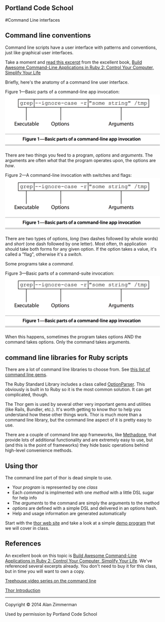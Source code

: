 Portland Code School
--------
#Command Line interfaces

## Command line conventions

Command line scripts have a user interface with patterns and conventions, just like graphical user interfaces.

Take a moment and [read this excerpt](http://media.pragprog.com/titles/dccar2/understand.pdf) from the excellent book, [Build Awesome Command-Line Applications in Ruby 2: Control Your Computer, Simplify Your Life](http://pragprog.com/book/dccar2/build-awesome-command-line-applications-in-ruby-2)

Briefly, here's the anatomy of a command line user interface.

Figure 1—Basic parts of a command-line app invocation:
![Figure 1 - Basic Parts of a Command Line Application](imgs/cmdline1.png "http://pragprog.com/book/dccar2/build-awesome-command-line-applications-in-ruby-2")

There are two things you feed to a program, *options* and *arguments*. The arguments are often *what* that the program operates upon, the options are *how*.


Figure 2—A command-line invocation with switches and flags:
![Figure 2—A command-line invocation with switches and flags](imgs/cmdline1.png "  http://pragprog.com/book/dccar2/build-awesome-command-line-applications-in-ruby-2")

There are two types of options, *long* (two dashes followed by whole words) and *short* (one dash followed by one letter). Most often, th application should take both forms for any given option. If the option takes a value, it's called a "flag", otherwise it's a *switch*.

Some programs take a *command*.

Figure 3—Basic parts of a command-suite invocation:
![Figure 3—Basic parts of a command-suite invocation](imgs/cmdline1.png "http://pragprog.com/book/dccar2/build-awesome-command-line-applications-in-ruby-2")

When this happens, sometimes the program takes options AND the command takes options. Only the command takes arguments.



## command line libraries for Ruby scripts

There are a lot of command line libraries to choose from. See [this list of command line gems](http://www.awesomecommandlineapps.com/gems.html).

The Ruby Standard Library includes a class called [OptionParser](http://ruby-doc.org/stdlib-2.1.0/libdoc/optparse/rdoc/OptionParser.html). This obviously is built in to Ruby so it is the most common solution. It can get complicated, though.

The Thor gem is used by several other very important gems and utilities (like Rails, Bundler, etc.). It's worth getting to know thor to help you understand how these other things work. Thor is much more than a command line library, but the command line aspect of it is pretty easy to use.

There are a couple of command line app frameworks, like [Methadone](https://github.com/davetron5000/methadone), that provide lots of additional functionality and are extremely easy to use, but (and this is the point of frameworks) they hide basic operations behind high-level convenience methods.



## Using thor

The command line part of thor is dead simple to use.

* Your *program* is represented by one *class*
* Each *command* is implmented with one *method* with a little DSL sugar for help info
* The *arguments* to the command are simply the arguments to the method
* *options* are defined with a simple DSL and delivered in an options hash.
* Help and usage information are generated automatically 

Start with the [thor web site](http://whatisthor.com) and take a look at a simple [demo program](https://github.com/Auraelius/thordemo) that we will cover in class.

## References

An excellent book on this topic is [Build Awesome Command-Line Applications in Ruby 2: Control Your Computer, Simplify Your Life](http://pragprog.com/book/dccar2/build-awesome-command-line-applications-in-ruby-2). We've referenced several excerpts already. You don't need to buy it for this class, but in time you will want to own a copy.


[Treehouse video series on the command line](http://teamtreehouse.com/library/console-foundations-2)

[Thor Introduction](http://whatisthor.com) 


<hr />
Copyright © 2014 Alan Zimmerman

Used by permission by Portland Code School